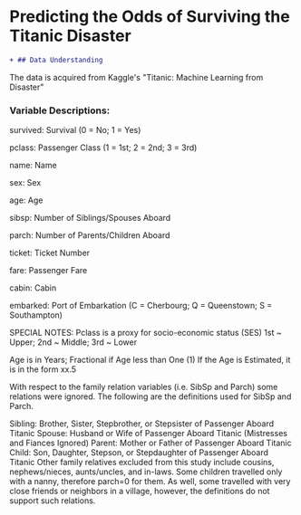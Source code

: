 # Predicting the Odds of Surviving the Titanic Disaster

```diff
+ ## Data Understanding
```

The data is acquired from Kaggle's "Titanic: Machine Learning from Disaster"

### Variable Descriptions:

survived: Survival (0 = No; 1 = Yes)

pclass: Passenger Class (1 = 1st; 2 = 2nd; 3 = 3rd)

name: Name

sex: Sex

age: Age

sibsp: Number of Siblings/Spouses Aboard

parch: Number of Parents/Children Aboard

ticket: Ticket Number

fare: Passenger Fare

cabin: Cabin

embarked: Port of Embarkation (C = Cherbourg; Q = Queenstown; S = Southampton)

SPECIAL NOTES:
Pclass is a proxy for socio-economic status (SES) 1st ~ Upper; 2nd ~ Middle; 3rd ~ Lower

Age is in Years; Fractional if Age less than One (1) If the Age is Estimated, it is in the form xx.5

With respect to the family relation variables (i.e. SibSp and Parch) some relations were ignored. The following are the definitions used for SibSp and Parch.

Sibling: Brother, Sister, Stepbrother, or Stepsister of Passenger Aboard Titanic
Spouse: Husband or Wife of Passenger Aboard Titanic (Mistresses and Fiances Ignored)
Parent: Mother or Father of Passenger Aboard Titanic
Child: Son, Daughter, Stepson, or Stepdaughter of Passenger Aboard Titanic
Other family relatives excluded from this study include cousins, nephews/nieces, aunts/uncles, and in-laws. Some children travelled only with a nanny, therefore parch=0 for them. As well, some travelled with very close friends or neighbors in a village, however, the definitions do not support such relations.
